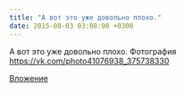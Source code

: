 ```yaml
---
title: "А вот это уже довольно плохо."
date: 2015-08-03 03:08:00 +0300
---
```


А вот это уже довольно плохо.
Фотография
https://vk.com/photo41076938_375738330

[Вложение](https://vk.com/photo41076938_375738330)
